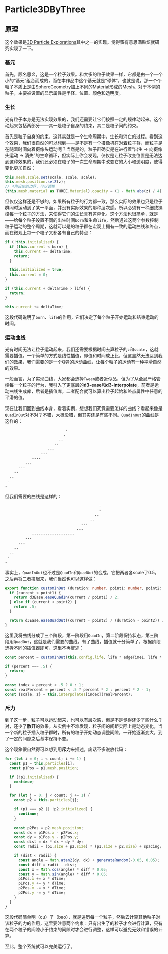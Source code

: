 # Particle3DByThree

## 原理

这个效果是[3D Particle Explorations](https://tympanus.net/Development/3d-particle-explorations/)其中之一的实现。觉得蛮有意思满酷炫就研究实现了一下。  

### 基元

首先，顾名思义，这是一个粒子效果。和大多的粒子效果一样，它都是由一个一个小的“基元”组合而成的，而在本作品中这个基元就是“球体”，也就是说，那一个个粒子本质上是由SphereGeometry加上不同的Material形成的Mesh。对于本例的粒子，主要被设置的显示属性是半径、位置、颜色和透明度。  

### 生长

光有粒子本身是无法实现效果的，我们还需要让它们按照一定的规律动起来。这个动起来包括两部分——其一是粒子自身的约束，其二是粒子间的约束。  

首先是粒子自身的约束，这其实就是一个生命周期中，生长和消亡的过程。看到这个效果，我们很自然的可以想到——是不是有一个摄像机在对着粒子群，而粒子是在随着时间向着摄像头运动呢？当然是的，粒子群确实是在进行着“出生 -> 向摄像头运动 -> 消失”的生命循环，但实际上你会发现，仅仅是让粒子改变位置是无法达到这种效果的，我们还必须在粒子的一次生命周期中改变它的大小和透明度，使得变化更加自然：  

```ts
this.mesh.scale.set(scale, scale, scale);
this.mesh.position.setZ(z);
// 4为设定的边界，可以调整
(this.mesh.material as THREE.Material).opacity = (1 - Math.abs(z) / 4) * this.config.opacity;
```

但仅仅这样还是不够的，如果所有粒子的行为都一致，那么实际的效果也只是粒子群同时运动到了某一平面，并没有实际效果的那种层次感。所以必须有一种细致操控每一个粒子的方法，来使得它们的生长具有差异化。这个方法也很简单，就是——给每个粒子设置不同的出生时间`born`和生命`life`，然后通过这两个参数控制粒子运动的整个周期，这就可以是的粒子群在宏观上拥有一致的运动曲线和终点，而在微观上每一个粒子又都各有自己的特点：  

```ts
if (!this.initialized) {
  if (this.current < born) {
    this.current += deltaTime;
    return;
  }

  this.initialized = true;
  this.current = 0;
}

if (this.current + deltaTime > life) {
  return;
}

this.current += deltaTime;
```

这段代码说明了`born`、`life`的作用，它们决定了每个粒子开始运动和结束运动的时间。

### 运动曲线

光有时间无法让粒子运动起来，我们还需要根据时间去算粒子的`z`和`scale`，这就需要插值。一个简单的方式是线性插值，即值和时间成正比，但这显然无法达到我们的效果，我们需要的是一个Q弹的运动曲线，让每个粒子的运动有一种平滑自然的效果。  

一般而言，为了实现曲线，大家都会选择`Tween`或者近似品，但为了从全局严格管控每一个粒子的行为，我引入了更底层的**d3-ease**和**d3-interpolate**，前者是运动曲线生成库，后者是插值库，二者配合就可以算出粒子起始和终点属性中任意的平滑的值。  

现在让我们回到曲线本身，看着实例，想想我们究竟需要怎样的曲线？看起来像是`QuadInOut`对不对？不错，大概没错，但其实还是有些不同。`QuadInOut`的曲线是这样的：  

```txt
                           -
                          -
                        --
                      --
                   ---
                ---   
            ----
         ---
      ---
    --  
  --       
 -      
-        
```

但我们需要的曲线是这样的：  

```txt
                                          -
                                          -
                                        --
                                      --
                                  ---
                                ---   
            -------------------
         ---
      ---
    --  
  --       
 -      
-        
```


事实上，`QuadInOut`也不过是`QuadIn`和`QuadOut`的合成，它把两者各scale了0.5，之后再将二者拼起来，我们当然也可以这样做：  

```ts
export function customInOut (duration: number, point1: number, point2: number, current: number): number {
  if (current < point1) {
    return d3Ease.easeQuadIn(current / point1) / 2;
  } else if (current < point2) {
    return .5;
  }

  return d3Ease.easeQuadOut((current - point2) / (duration - point2)) / 2 + .5;
}
```

这里我将曲线分成了三个阶段，第一阶段用`QuadIn`，第二阶段保持状态，第三阶段用`QuadOut`，这就是我们需要的曲线。有了曲线，插值就十分简单了，根据阶段选择不同的插值器即可，这里不再赘述：  

```ts
const percent = customInOut(this.config.life, life * edgeTime1, life * edgeTime2, this.current);

if (percent === .5) {
  return;
}

const index = percent < .5 ? 0 : 1;
const realPercent = percent < .5 ? percent * 2 : percent * 2 - 1;
const {scale, z} = this.interpolates[index](realPercent);
```

### 斥力

到了这一步，粒子可以运动起来，也可以有层次感，但是不是觉得还少了些什么？对，还少了**散开**的效果。从实例中不难发现，粒子间的间距实际上是动态变化，当一个新的粒子插入粒子群时，所有的粒子开始动态调整间隙，一开始逐渐变大，到了一定的间隙之后基本保持不变。  

这个现象很自然得可以想到用**斥力**来描述，废话不多说放代码：  

```ts
for (let i = 0; i < count; i += 1) {
  const p1 = this.particles[i];
  const p1Pos = p1.mesh.position;

  if (!p1.initialized) {
    continue;
  }

  for (let j = 0; j < count; j += 1) {
    const p2 = this.particles[j];

    if (p1 === p2 || !p2.initialized) {
      continue;
    }

    const p2Pos = p2.mesh.position;
    const dx = p1Pos.x - p2Pos.x;
    const dy = p1Pos.y - p2Pos.y;
    const dist = dx * dx + dy * dy;
    const radii = (p1.size + p2.size) * (p1.size + p2.size) + spacing;

    if (dist < radii) {
      const angle = Math.atan2(dy, dx) + generateRandom(-0.05, 0.05);
      const diff = radii - dist;
      const x = Math.cos(angle) * diff * 0.05;
      const y = Math.sin(angle) * diff * 0.05;
      p1Pos.x += x * dTime;
      p1Pos.y += y * dTime;
      p2Pos.x -= x * dTime;
      p2Pos.y -= y * dTime;
    }
  }
}
```

这段代码简单明（cu）了（bao），就是遍历每一个粒子，然后去计算其他粒子对该粒子的力的作用，这里要注意两个约束：只有出生了的粒子才会进行计算，只有在两个粒子的间隙小于约束的间隙时才会进行调整，这样可以避免无效和错误的计算。

至此，整个系统就可以完美运行了。
